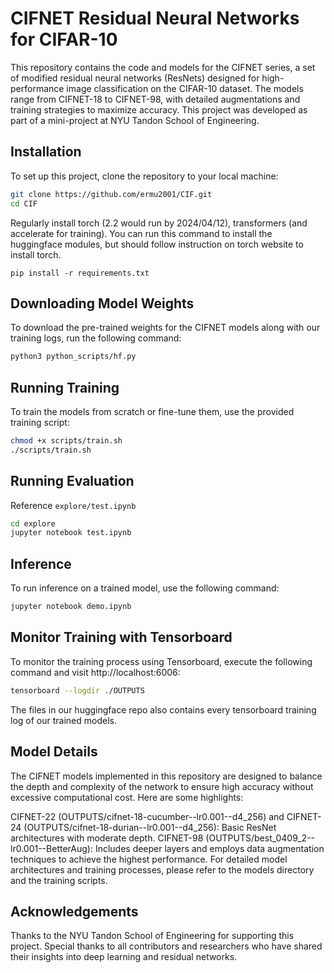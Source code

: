 # CIFNET Residual Neural Networks for CIFAR-10
This repository contains the code and models for the CIFNET series, a set of modified residual neural networks (ResNets) designed for high-performance image classification on the CIFAR-10 dataset. The models range from CIFNET-18 to CIFNET-98, with detailed augmentations and training strategies to maximize accuracy. This project was developed as part of a mini-project at NYU Tandon School of Engineering.
## Installation

To set up this project, clone the repository to your local machine:

```bash
git clone https://github.com/ermu2001/CIF.git
cd CIF
```

Regularly install torch (2.2 would run by 2024/04/12), transformers (and accelerate for training). You can run this command to install the huggingface modules, but should follow instruction on torch website to install torch.
```
pip install -r requirements.txt
```

## Downloading Model Weights
To download the pre-trained weights for the CIFNET models along with our training logs, run the following command:
```bash
python3 python_scripts/hf.py
```

## Running Training
To train the models from scratch or fine-tune them, use the provided training script:
```bash
chmod +x scripts/train.sh
./scripts/train.sh
```

## Running Evaluation
Reference `explore/test.ipynb`
```bash
cd explore
jupyter notebook test.ipynb
```

## Inference
To run inference on a trained model, use the following command:
```bash
jupyter notebook demo.ipynb
```

## Monitor Training with Tensorboard
To monitor the training process using Tensorboard, execute the following command and visit http://localhost:6006:
```bash
tensorboard --logdir ./OUTPUTS
```

The files in our huggingface repo also contains every tensorboard training log of our trained models.

## Model Details
The CIFNET models implemented in this repository are designed to balance the depth and complexity of the network to ensure high accuracy without excessive computational cost. Here are some highlights:

CIFNET-22 (OUTPUTS/cifnet-18-cucumber--lr0.001--d4_256) and CIFNET-24 (OUTPUTS/cifnet-18-durian--lr0.001--d4_256): Basic ResNet architectures with moderate depth.
CIFNET-98 (OUTPUTS/best_0409_2--lr0.001--BetterAug): Includes deeper layers and employs data augmentation techniques to achieve the highest performance.
For detailed model architectures and training processes, please refer to the models directory and the training scripts.

## Acknowledgements
Thanks to the NYU Tandon School of Engineering for supporting this project.
Special thanks to all contributors and researchers who have shared their insights into deep learning and residual networks.
